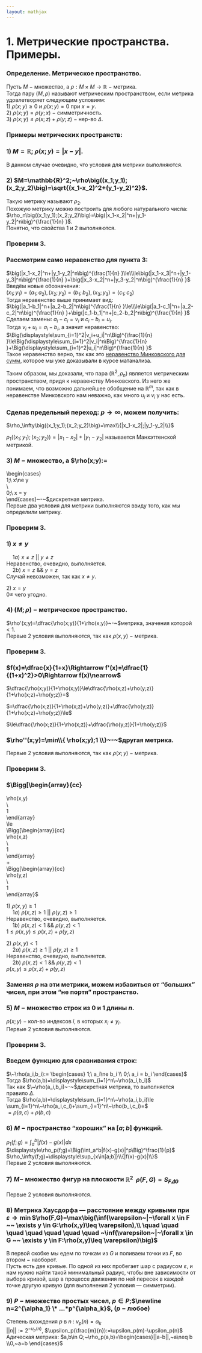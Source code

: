 ```yaml
---  
layout: mathjax  
---  
```

  
# 1. Метрические пространства. Примеры.  
  
### Определение. Метрическое пространство.  
Пусть $M~-~$множество, а $\rho:M\times M\to \mathbb{R}~-~$метрика.  
Тогда пару $(M,\rho)$ называют метрическим пространством, если метрика удовлетворяет следующим условиям:  
$1)~\rho(x;y)\ge 0$ и $\rho(x;y)=0$ при $x=y$.  
$2)~\rho(x;y)=\rho(y;x)~-~$симметричность.  
$3)~\rho(x;y)\le\rho(x;z)+\rho(y;z)~-~$нер-во $\Delta$.  
  
### Примеры метрических пространств:  
  
### $1)$ $M=\mathbb{R};~\rho(x;y)=|x-y|$.  
В данном случае очевидно, что условия для метрики выполняются.  
  
### $2)$ $M=\mathbb{R}^2;~\rho\big((x_1;y_1);(x_2;y_2)\big)=\sqrt{(x_1-x_2)^2+(y_1-y_2)^2}$.  
Такую метрику называют $\rho_2$.  
Похожую метрику можно построить для любого натурального числа:  
$\rho_n\big((x_1;y_1);(x_2;y_2)\big)=\big(|x_1-x_2|^n+|y_1-y_2|^n\big)^{\frac{1}{n} }$.  
Понятно, что свойства $1$ и $2$ выполняются.  
  
### Проверим $3$.  
  
### Рассмотрим само неравенство для пункта $3$:  
$\big(|x_1-x_2|^n+|y_1-y_2|^n\big)^{\frac{1}{n} }\le\\\le\big(|x_1-x_3|^n+|y_1-y_3|^n\big)^{\frac{1}{n} }+\big(|x_3-x_2|^n+|y_3-y_2|^n\big)^{\frac{1}{n} }$  
Введём новые обозначения:  
$(x_1;y_1)=(a_1;a_2), (x_2;y_2)=(b_1;b_2),(x_3;y_3)=(c_1;c_2)$  
Тогда неравенство выше принимает вид:  
$\big(|a_1-b_1|^n+|a_2-b_2|^n\big)^{\frac{1}{n} }\le\\\le\big(|a_1-c_1|^n+|a_2-c_2|^n\big)^{\frac{1}{n} }+\big(|c_1-b_1|^n+|c_2-b_2|^n\big)^{\frac{1}{n} }$  
Сделаем замены: $a_i-c_i=v_i$ и $c_i-b_i=u_i$.  
Тогда $v_i+u_i=a_i-b_i$, а значит неравенство:  
$\Big(\displaystyle\sum_{i=1}^2|v_i+u_i|^n\Big)^{\frac{1}{n} }\le\Big(\displaystyle\sum_{i=1}^2|v_i|^n\Big)^{\frac{1}{n} }+\Big(\displaystyle\sum_{i=1}^2|u_i|^n\Big)^{\frac{1}{n} }$  
Такое неравенство верно, так как это [неравенство Минковского для сумм](/www.notion.so/75-0a13e664fb124010b668e23d037c7d14?pvs=21), которое мы уже доказывали в курсе матанализа.  
  
Таким образом, мы доказали, что пара $(\mathbb{R}^2, \rho_n)$ является метрическим пространством, придя к неравенству Минковского. Из него же понимаем, что возможно дальнейшее обобщение на $\mathbb{R}^m$, так как в неравенстве Минковского нам неважно, как много $u_i$ и $v_i$ у нас есть.  
  
### Сделав предельный переход: $p\to\infty$, можем получить:  
$\rho_\infty\big((x_1;y_1);(x_2;y_2)\big)=\max\\{|x_1-x_2|;|y_1-y_2|\\}$  
  
$\rho_1\big((x_1;y_1);(x_2;y_2)\big)=|x_1-x_2|+|y_1-y_2|$ называется Манхэттенской метрикой.  
  
### $3)~M~-~$множество, а $\rho(x;y):=  
\begin{cases}  
1;\ x\ne y  
\\  
0;\ x = y  
\end{cases}~-~$дискретная метрика.  
Первые два условия для метрики выполняются ввиду того, как мы определили метрику.  
  
### Проверим $3$.  
  
### $1)~x\ne y$  
$\quad1a)~x\ne z~||~y\ne z$  
Неравенство, очевидно, выполняется.  
$\quad 2b)~x=z~\&\&~y=z$  
Случай невозможен, так как $x\ne y$.  
  
$2)~x=y$  
$0\le$  чего угодно.  
  
### $4)~(M;\rho)~-~$метрическое пространство.  
$\rho'(x;y)=\dfrac{\rho(x;y)}{1+\rho(x;y)}~-~$метрика, значения которой $<1$.  
Первые $2$ условия выполняются, так как $\rho(x,y)~-~$метрика.  
  
### Проверим $3$.  
  
### $f(x)=\dfrac{x}{1+x}\Rightarrow f'(x)=\dfrac{1}{(1+x)^2}>0\Rightarrow f(x)\nearrow$  
  
$\dfrac{\rho(x;y)}{1+\rho(x;y)}\le\dfrac{\rho(x;z)+\rho(y;z)}{1+\rho(x;z)+\rho(y;z)}=$  
  
$=\dfrac{\rho(x;z)}{1+\rho(x;z)+\rho(y;z)}+\dfrac{\rho(y;z)}{1+\rho(x;z)+\rho(y;z)}\le$  
  
$\le\dfrac{\rho(x;z)}{1+\rho(x;z)}+\dfrac{\rho(y;z)}{1+\rho(y;z)}$  
  
### $\rho''(x;y)=\min\\{ \rho(x;y);1 \\}~-~$другая метрика.  
Первые $2$ условия выполняются, так как $\rho(x;y)~-~$метрика.  
  
### Проверим $3$.  
  
### $\Bigg[\begin{array}{cc}  
\rho(x,y)  
\\  
1  
\end{array}  
\le  
\Bigg[\begin{array}{cc}  
\rho(x,z)  
\\  
1  
\end{array}  
+  
\Bigg[\begin{array}{cc}  
\rho(y,z)  
\\  
1  
\end{array}$  
  
$1)~\rho(x,y)\ge 1$  
$\quad1a)~\rho(x,z)\ge 1~||~\rho(y,z)\ge 1$  
Неравенство, очевидно, выполняется.  
$\quad1b)~\rho(x,z)<1~\&\&~\rho(y,z)<1$  
$1\le\rho(x,y)\le\rho(x,z)+\rho(y,z)$  
  
$2)~\rho(x,y)<1$  
$\quad2a)~\rho(x,z)\ge1~||~\rho(y,z)\ge 1$  
Неравенство, очевидно, выполняется.  
$\quad2b)~\rho(x,z)<1~\&\&~\rho(y,z)<1$  
$\rho(x,y)\le\rho(x,z)+\rho(y,z)$  
  
### Заменяя $\rho$ на эти метрики, можем избавиться от “больших” чисел, при этом “не портя” пространство.  
  
### $5)~M~-~$множество строк из $0$ и $1$ длины $n$.  
$\rho(x;y)~-~$кол-во индексов $i$, в которых $x_i\ne y_i$.  
Первые $2$ условия выполняются.  
  
### Проверим $3$.  
  
### Введем функцию для сравнивания строк:  
$\~\rho(a_i,b_i):=  
\begin{cases}  
1;\ a_i\ne b_i  
\\  
0;\ a_i = b_i  
\end{cases}$  
Тогда $\rho(a,b)=\displaystyle\sum_{i=1}^n\~\rho(a_i,b_i)$  
Так как $\~\rho(a_i,b_i)~-~$дискретная метрика, то выполняется правило $\Delta$.  
Тогда $\rho(a,b)=\displaystyle\sum_{i=1}^n\~\rho(a_i,b_i)\le \sum_{i=1}^n\~\rho(a_i,c_i)+\sum_{i=1}^n\~\rho(b_i,c_i)=$  
$=\rho(a,c)+\rho(b,c)$  
  
### $6)~M~-~$пространство “хороших” на $[a;b]$ функций.  
$\displaystyle\rho_1(f;g)=\int_a^b|f(x)-g(x)|dx$  
$\displaystyle\rho_p(f;g)=\Big(\int_a^b|f(x)-g(x)|^p\Big)^\frac{1}{p}$  
$\rho_\infty(f;g)=\displaystyle\sup_{x\in[a;b]}\\{|f(x)-g(x)|\\}$  
Первые $2$ условия выполняются.  
  
### $7)~M-$ множество фигур на плоскости $\mathbb{R}^2$ $~\rho(F,G)=S_{F\varDelta G}$  
Первые $2$ условия выполняются.  
  
### $8)$ Метрика Хаусдорфа — расстояние между кривыми при $\varepsilon \to\min$$\rho(F,G)=\max\big(\inf(\varepsilon~|~\forall x \in F ~~  \exists y \in G:\rho(x,y)\leq \varepsilon),\\ \quad \quad \quad \quad \quad \quad \quad ~\inf(\varepsilon~|~\forall x \in G ~~  \exists y \in F:\rho(x,y)\leq \varepsilon)\big)$  
В первой скобке мы едем по точкам из $G$ и поливаем точки из $F$, во втором $-$ наоборот.  
Пусть есть две кривые. По одной из них пробегает шар с радиусом $\varepsilon$, и нам нужно найти такой минимальный радиус, чтобы вне зависимости от выбора кривой, шар в процессе движения по ней пересек в каждой точке другую кривую (для выполнения $2$ условия — симметрии).  
  
### $9)~P~-~$множество простых чисел, $p \in P;$$\newline n=2^{\alpha_1} \* ...*p^{\alpha_k}$, $(p ~-$  любое$)$  
Степень вхождения $p$ в $n$ : $v_p(n) = \alpha_k$  
$||n||:=2^{-{\upsilon_p}(n)}$, $\upsilon_p(\frac{m}{n}):=\upsilon_p(m)-\upsilon_p(n)$  
Адическая метрика: $a,b\in Q;~\rho_p(a,b)=\begin{cases}||a-b||,~a\neq b  
\\0,~a=b  
\end{cases}$  
